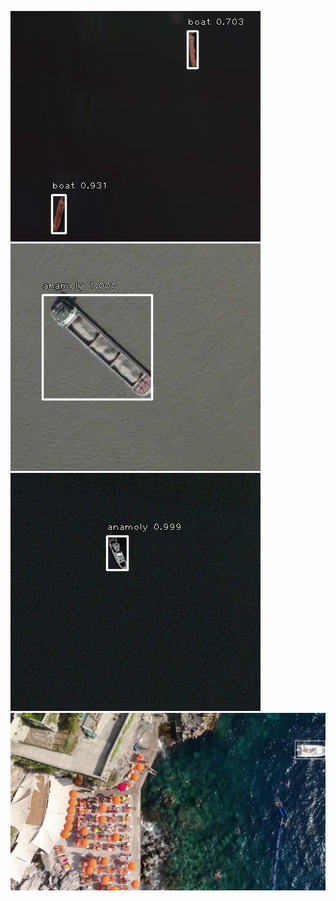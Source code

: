 ![Image](assets/boat199_detected.png)
![Image](assets/boat429_detected.png)
![Image](assets/boat533_detected.png)
![Image](assets/i1_16_detected.jpg)
